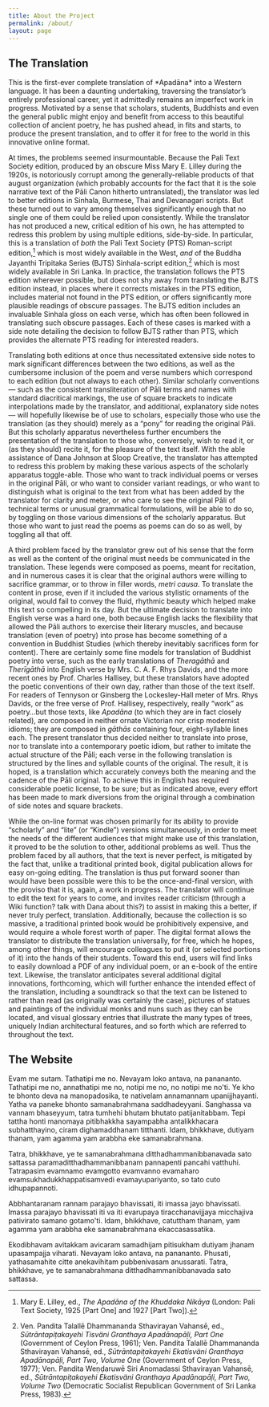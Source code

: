 ```yaml
---
title: About the Project
permalink: /about/
layout: page
---
```


## The Translation

<p class="lead">This is the first-ever complete translation of *Apadāna* into a Western
language. It has been a daunting undertaking, traversing the
translator’s entirely professional career, yet it admittedly remains an
imperfect work in progress. Motivated by a sense that scholars,
students, Buddhists and even the general public might enjoy and benefit
from access to this beautiful collection of ancient poetry, he has
pushed ahead, in fits and starts, to produce the present translation,
and to offer it for free to the world in this innovative online format.</p>

At times, the problems seemed insurmountable. Because the Pali Text
Society edition, produced by an obscure Miss Mary E. Lilley during the
1920s, is notoriously corrupt among the generally-reliable products of
that august organization (which probably accounts for the fact that it
is the sole narrative text of the Pāli Canon hitherto untranslated), the
translator was led to better editions in Sinhala, Burmese, Thai and
Devanagari scripts. But these turned out to vary among themselves
significantly enough that no single one of them could be relied upon
consistently. While the translator has not produced a new, critical
edition of his own, he has attempted to redress this problem by using
multiple editions, side-by-side. In particular, this is a translation of
*both* the Pali Text Society (PTS) Roman-script edition,[^1] which is
most widely available in the West, *and* of the Buddha Jayanthi
Tripitaka Series (BJTS) Sinhala-script edition,[^2] which is most widely
available in Sri Lanka. In practice, the translation follows the PTS
edition wherever possible, but does not shy away from translating the
BJTS edition instead, in places where it corrects mistakes in the PTS
edition, includes material not found in the PTS edition, or offers
significantly more plausible readings of obscure passages. The BJTS
edition includes an invaluable Sinhala gloss on each verse, which has
often been followed in translating such obscure passages. Each of these
cases is marked with a side note detailing the decision to follow BJTS
rather than PTS, which provides the alternate PTS reading for interested
readers.

Translating both editions at once thus necessitated extensive side notes
to mark significant differences between the two editions, as well as the
cumbersome inclusion of the poem and verse numbers which correspond to
each edition (but not always to each other). Similar scholarly
conventions — such as the consistent transliteration of Pāli terms and
names with standard diacritical markings, the use of square brackets to
indicate interpolations made by the translator, and additional,
explanatory side notes — will hopefully likewise be of use to scholars,
especially those who use the translation (as they should) merely as a
“pony” for reading the original Pāli. But this scholarly apparatus
nevertheless further encumbers the presentation of the translation to
those who, conversely, wish to read it, or (as they should) recite it,
for the pleasure of the text itself. With the able assistance of Dana
Johnson at Sloop Creative, the translator has attempted to redress this
problem by making these various aspects of the scholarly apparatus
toggle-able. Those who want to track individual poems or verses in the
original Pāli, or who want to consider variant readings, or who want to
distinguish what is original to the text from what has been added by the
translator for clarity and meter, or who care to see the original Pāli
of technical terms or unusual grammatical formulations, will be able to
do so, by toggling on those various dimensions of the scholarly
apparatus. But those who want to just read the poems as poems can do so
as well, by toggling all that off.

A third problem faced by the translator grew out of his sense that the
form as well as the content of the original must needs be communicated
in the translation. These legends were composed as poems, meant for
recitation, and in numerous cases it is clear that the original authors
were willing to sacrifice grammar, or to throw in filler words, *metri
causa*. To translate the content in prose, even if it included the
various stylistic ornaments of the original, would fail to convey the
fluid, rhythmic beauty which helped make this text so compelling in its
day. But the ultimate decision to translate into English verse was a
hard one, both because English lacks the flexibility that allowed the
Pāli authors to exercise their literary muscles, and because translation
(even of poetry) into prose has become something of a convention in
Buddhist Studies (which thereby inevitably sacrifices form for content).
There are certainly some fine models for translation of Buddhist poetry
into verse, such as the early translations of *Theragāthā* and
*Therīgāthā* into English verse by Mrs. C. A. F. Rhys Davids, and the
more recent ones by Prof. Charles Hallisey, but these translators have
adopted the poetic conventions of their own day, rather than those of
the text itself. For readers of Tennyson or Ginsberg the Lockesley-Hall
meter of Mrs. Rhys Davids, or the free verse of Prof. Hallisey,
respectively, really “work” as poetry…but those texts, like *Apadāna*
(to which they are in fact closely related), are composed in neither
ornate Victorian nor crisp modernist idioms; they are composed in
*gāthās* containing four, eight-syllable lines each. The present
translator thus decided neither to translate into prose, nor to
translate into a contemporary poetic idiom, but rather to imitate the
actual structure of the Pāli; each verse in the following translation is
structured by the lines and syllable counts of the original. The result,
it is hoped, is a translation which accurately conveys both the meaning
and the cadence of the Pāli original. To achieve this in English has
required considerable poetic license, to be sure; but as indicated
above, every effort has been made to mark diversions from the original
through a combination of side notes and square brackets.

While the on-line format was chosen primarily for its ability to provide
“scholarly” and “lite” (or “Kindle”) versions simultaneously, in order
to meet the needs of the different audiences that might make use of this
translation, it proved to be the solution to other, additional problems
as well. Thus the problem faced by all authors, that the text is never
perfect, is mitigated by the fact that, unlike a traditional printed
book, digital publication allows for easy on-going editing. The
translation is thus put forward sooner than would have been possible
were this to be the once-and-final version, with the proviso that it is,
again, a work in progress. The translator will continue to edit the text
for years to come, and invites reader criticism (through a Wiki
function? talk with Dana about this?) to assist in making this a better,
if never truly perfect, translation. Additionally, because the
collection is so massive, a traditional printed book would be
prohibitively expensive, and would require a whole forest worth of
paper. The digital format allows the translator to distribute the
translation universally, for free, which he hopes, among other things,
will encourage colleagues to put it (or selected portions of it) into
the hands of their students. Toward this end, users will find links to
easily download a PDF of any individual poem, or an e-book of the entire
text. Likewise, the translator anticipates several additional digital
innovations, forthcoming, which will further enhance the intended effect
of the translation, including a soundtrack so that the text can be
listened to rather than read (as originally was certainly the case),
pictures of statues and paintings of the individual monks and nuns such
as they can be located, and visual glossary entries that illustrate the
many types of trees, uniquely Indian architectural features, and so
forth which are referred to throughout the text.

## The Website
Evam me sutam. Tathatipi me no. Nevayam loko antava, na panananto. Tathatipi me no, annathatipi me no, notipi me no, no notipi me no'ti. Ye kho te bhonto deva na manopadosika, te nativelam annamannam upanijjhayanti. Yatha va paneke bhonto samanabrahmana saddhadeyyani. Sanghassa va vannam bhaseyyum, tatra tumhehi bhutam bhutato patijanitabbam. Tepi tattha honti manomaya pitibhakkha sayampabha antalikkhacara subhatthayino, ciram dighamaddhanam titthanti. Idam, bhikkhave, dutiyam thanam, yam agamma yam arabbha eke samanabrahmana.

Tatra, bhikkhave, ye te samanabrahmana ditthadhammanibbanavada sato sattassa paramaditthadhammanibbanam pannapenti pancahi vatthuhi. Tatrapasim evamnamo evamgotto evamvanno evamaharo evamsukhadukkhappatisamvedi evamayupariyanto, so tato cuto idhupapannoti.

Abbhantaranam rannam parajayo bhavissati, iti imassa jayo bhavissati. Imassa parajayo bhavissati iti va iti evarupaya tiracchanavijjaya micchajiva pativirato samano gotamo'ti. Idam, bhikkhave, catuttham thanam, yam agamma yam arabbha eke samanabrahmana ekaccasassatika.

Ekodibhavam avitakkam avicaram samadhijam pitisukham dutiyam jhanam upasampajja viharati. Nevayam loko antava, na panananto. Phusati, yathasamahite citte anekavihitam pubbenivasam anussarati. Tatra, bhikkhave, ye te samanabrahmana ditthadhammanibbanavada sato sattassa.

[^1]: Mary E. Lilley, ed., *The Apadāna of the Khuddaka Nikāya* (London:
    Pali Text Society, 1925 \[Part One\] and 1927 \[Part Two\]).

[^2]: Ven. Pandita Talallē Dhammananda Sthavirayan Vahansē, ed.,
    *Sūtrāntapiṭakayehi Tisväni Granthaya Apadānapāḷi, Part One*
    (Government of Ceylon Press, 1961); Ven. Pandita Talallē Dhammananda
    Sthavirayan Vahansē, ed., *Sūtrāntapiṭakayehi Ekatisväni Granthaya
    Apadānapāḷi, Part Two, Volume One* (Government of Ceylon Press,
    1977); Ven. Pandita Weṇḍaruwē Siri Anomadassi Sthavirayan Vahansē,
    ed., *Sūtrāntapiṭakayehi Ekatisväni Granthaya Apadānapāḷi, Part Two,
    Volume Two* (Democratic Socialist Republican Government of Sri Lanka
    Press, 1983).
